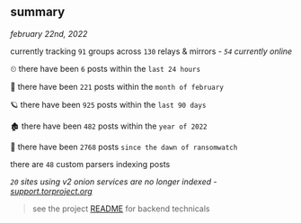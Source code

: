 
## summary
_february 22nd, 2022_

currently tracking `91` groups across `130` relays & mirrors - _`54` currently online_

⏲ there have been `6` posts within the `last 24 hours`

🦈 there have been `221` posts within the `month of february`

🪐 there have been `925` posts within the `last 90 days`

🏚 there have been `482` posts within the `year of 2022`

🦕 there have been `2768` posts `since the dawn of ransomwatch`

there are `48` custom parsers indexing posts

_`20` sites using v2 onion services are no longer indexed - [support.torproject.org](https://support.torproject.org/onionservices/v2-deprecation/)_

> see the project [README](https://github.com/thetanz/ransomwatch#ransomwatch--) for backend technicals
